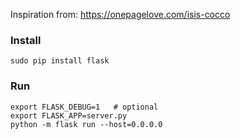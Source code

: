 Inspiration from: https://onepagelove.com/isis-cocco

### Install

```
sudo pip install flask
```

### Run

```
export FLASK_DEBUG=1   # optional
export FLASK_APP=server.py
python -m flask run --host=0.0.0.0
```


